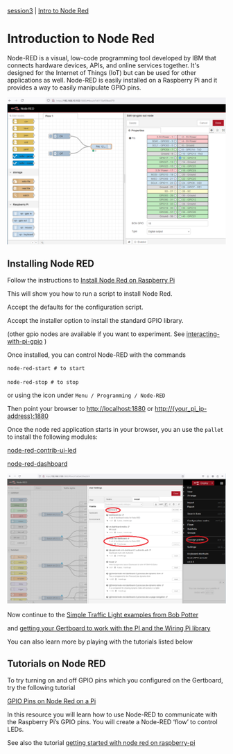 [session3](../../session3/) | [Intro to Node Red](../docs/Node-Red-Intro.md)

# Introduction to Node Red

Node-RED is a visual, low-code programming tool developed by IBM that connects hardware devices, APIs, and online services together. 
It's designed for the Internet of Things (IoT) but can be used for other applications as well.
Node-RED is easily installed on a Raspberry Pi and it provides a way to easily manipulate GPIO pins. 

   ![alt text](../docs/images/NodeRED1.png "Figure NodeRED1.png")

## Installing Node RED
Follow the instructions to [Install Node Red on Raspberry Pi](https://nodered.org/docs/getting-started/raspberrypi)

This will show you how to run a script to install Node Red.

Accept the defaults for the configuration script.

Accept the installer option to install the standard GPIO library. 

(other gpio nodes are available if you want to experiment. 
See [interacting-with-pi-gpio](https://nodered.org/docs/faq/interacting-with-pi-gpio#node-red-node-pi-gpiod) )

Once installed, you can control Node-RED with the commands

```
node-red-start # to start

node-red-stop # to stop
```
or using the icon under `Menu / Programming / Node-RED`

Then point your browser to [http://localhost:1880](http://localhost:1880) or [http://{your_pi_ip-address}:1880](http://{your_pi_ip-address}:1880)

Once the node red application starts in your browser, you an use the `pallet` to install the following modules:

[node-red-contrib-ui-led](https://flows.nodered.org/node/node-red-contrib-ui-led)

[node-red-dashboard](https://flows.nodered.org/node/node-red-dashboard)

   ![alt text](../docs/images/InstallNodeRedDashboard.png "Figure InstallNodeRedDashboard.png")

Now continue to the [Simple Traffic Light examples from Bob Potter](../docs/Simple-Pi-NodeRed.md) 

and [getting your Gertboard to work with the PI and the Wiring Pi library](../docs/gertboard-wiringpi-intro.md)

You can also learn more by playing with the tutorials listed below 


## Tutorials on Node RED

To try turning on and off GPIO pins which you configured on the Gertboard, try the following tutorial

[GPIO Pins on Node Red on a Pi](https://projects.raspberrypi.org/en/projects/getting-started-with-node-red/0)
 
In this resource you will learn how to use Node-RED to communicate with the Raspberry Pi’s GPIO pins. You will create a Node-RED ‘flow’ to control LEDs.

See also the tutorial [getting started with node red on raspberry-pi](https://randomnerdtutorials.com/getting-started-node-red-raspberry-pi/)


